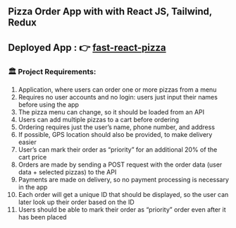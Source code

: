 ## Pizza Order App with with React JS, Tailwind, Redux
## Deployed App : 👉 [fast-react-pizza](https://fast-react-pizza-7oay.onrender.com/)
### 🏛 Project Requirements:
1. Application, where users can order one or more pizzas from a menu
2. Requires no user accounts and no login: users just input their names before using the app
3. The pizza menu can change, so it should be loaded from an API
4. Users can add multiple pizzas to a cart before ordering
5. Ordering requires just the user’s name, phone number, and address
6. If possible, GPS location should also be provided, to make delivery easier
7. User’s can mark their order as “priority” for an additional 20% of the cart price
8. Orders are made by sending a POST request with the order data (user data + selected pizzas) to the API
9. Payments are made on delivery, so no payment processing is necessary in the app
10. Each order will get a unique ID that should be displayed, so the user can later look up their order based on the ID
11. Users should be able to mark their order as “priority” order even after it has been placed
